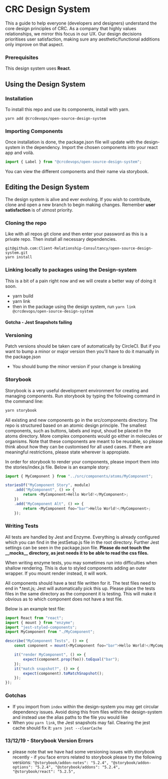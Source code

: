 # CRC Design System

<!-- [![codecov](https://codecov.io/gh/Client-Relationship-Consultancy/design-system/branch/master/graph/badge.svg?token=1SiETTL2PR)](https://codecov.io/gh/Client-Relationship-Consultancy/design-system) [![Build Status](https://travis-ci.com/Client-Relationship-Consultancy/design-system.svg?token=CQ9Zb5xHzheSq3sjrYKj&branch=master)](https://travis-ci.com/Client-Relationship-Consultancy/design-system) [![Codacy Badge](https://api.codacy.com/project/badge/Grade/b221e55a31c348faa09c6740b5ca117b)](https://www.codacy.com?utm_source=github.com&utm_medium=referral&utm_content=Client-Relationship-Consultancy/design-system&utm_campaign=Badge_Grade) ![core size](https://img.shields.io/bundlephobia/min/emotion.svg?label=core%20size) -->

This a guide to help everyone (developers and designers)
understand the core design principles of CRC. As a company that highly values
relationships, we mirror this focus in our UX. Our design decisions
prioritises user satisfaction, making sure any aesthetic/functional additions
only improve on that aspect.

### Prerequisites

This design system uses **React**.

## Using the Design System

### Installation

To install this repo and use its components, install with yarn.

```
yarn add @crcdevops/open-source-design-system
```

### Importing Components

Once installation is done, the package.json file will update with the design-system in the
dependency. Import the chosen components into your react app and voilà.

```javascript
import { Label } from "@crcdevops/open-source-design-system";
```

You can view the different components and their name via storybook.

## Editing the Design System

The design system is alive and ever evolving. If you wish to contribute, clone and open a new branch
to begin making changes. Remember **user satisfaction** is of utmost priority.

### Cloning the repo

Like with all repos git clone and then enter your password as this is a private repo.
Then install all necessary dependencies.

```
git@github.com:Client-Relationship-Consultancy/open-source-design-system.git
yarn install
```

### Linking locally to packages using the Design-system

This is a bit of a pain right now and we will create a better way of doing it soon.

- yarn build
- yarn link
- then in the package using the design system, run `yarn link @crcdevops/open-source-design-system`

#### Gotcha - Jest Snapshots failing


### Versioning

Patch versions should be taken care of automatically by CircleCI.
But if you want to bump a minor or major version then you'll have to do it manually in the package.json
  - You should bump the minor version if your change is breaking

### Storybook

Storybook is a very useful development environment for creating and managing components.
Run storybook by typing the following command in the command line:

```javascript
yarn storybook
```

All existing and new components go in the src/components directory.
The repo is structured based on an atomic design principle. The smallest components, such as
buttons, labels and input, shoud be placed in the atoms directory. More complex components would
go either in molecules or organisms. Note that these components are meant to be reusable, so please
think about how they can be customised for all used cases. If there are meaningful restrictions,
please state wherever is appropiate.

In order for storybook to render your components, please import them into the stories/index.js file.
Below is an example story:

```javascript
import { MyComponent } from "../src/components/atoms/MyComponent";

storiesOf("MyComponent Story", module)
    .add("MyComponent", () => {
        return <MyComponent>Hello World!</MyComponent>;
    })
    .add("MyComponent Alt", () => {
        return <MyComponent foo="bar">Hello World!</MyComponent>;
    });
```

### Writing Tests

All tests are handled by Jest and Enzyme. Everything is already configured which you can find in the
jestSetup.js file in the root directory. Further Jest settings can be seen in the package.json file.
**Please do not touch the \_\_mocks\_\_ directory, as jest needs it to be able to read the css files.**

When writing enzyme tests, you may sometimes run into difficulties when shallow rendering.
This is due to styled components adding an outer wrapper. If you mount render instead, it will work.

All components should have a test file written for it. The test files need to end in \*.test.js;
Jest will automatically pick this up. Please place the tests files in the same directory as the component
it is testing. This will make it obvious as to which component does not have a test file.

Below is an example test file:

```javascript
import React from "react";
import { mount } from "enzyme";
import "jest-styled-components";
import MyComponent from "./MyComponent";

describe("MyComponent Tests", () => {
    const component = mount(<MyComponent foo="bar">Hello World!</MyComponent>);

    it("render MyComponent", () => {
        expect(component.prop(foo)).toEqual("bar");
    });
    it("match snapshot?", () => {
        expect(component).toMatchSnapshot();
    });
});
```

### Gotchas

- If you import from `index` within the design-system you may get circular dependency issues. Avoid doing this from files within the design-system and instead use the alias paths to the file you would like
- When you `yarn link`, the Jest snapshots may fail. Clearing the jest cache should fix it: `yarn jest --clearCache`


### 13/12/19 - Storybook Version Errors
- please note that we have had some versioning issues with storybook recently - if you face errors related to storybook please try the following versions: 
`
  "@storybook/addon-notes": "5.2.4",
    "@storybook/addon-options": "5.2.4",
    "@storybook/addons": "5.2.4",
    "@storybook/react": "5.2.5",
    `